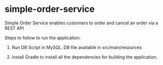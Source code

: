 # simple-order-service
Simple Order Service enables customers to order and cancel an order via a REST API 


Steps to follow to run the application: 

1. Run DB Script in MySQL. DB file available in src/main/resources

2. Install Gradle to install all the dependencies for building the application. 

